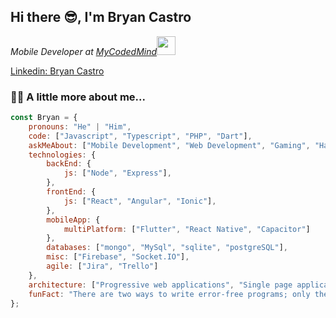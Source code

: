<h2> Hi there 😎, I'm Bryan Castro</h2>
<p><em>Mobile Developer at <a href="https://mycodedmind.com/">MyCodedMind</a><img src="https://media.giphy.com/media/WUlplcMpOCEmTGBtBW/giphy.gif" width="30"> 
</em></p>

[Linkedin: Bryan Castro](https://www.linkedin.com/in/bryan-castro-ec/)

### 👨‍💻 A little more about me...  

```javascript
const Bryan = {
    pronouns: "He" | "Him",
    code: ["Javascript", "Typescript", "PHP", "Dart"],
    askMeAbout: ["Mobile Development", "Web Development", "Gaming", "Hardware & Tech"],
    technologies: {
        backEnd: {
            js: ["Node", "Express"],
        },
        frontEnd: {
            js: ["React", "Angular", "Ionic"],
        },
        mobileApp: {
            multiPlatform: ["Flutter", "React Native", "Capacitor"]
        },
        databases: ["mongo", "MySql", "sqlite", "postgreSQL"],
        misc: ["Firebase", "Socket.IO"],
        agile: ["Jira", "Trello"]
    },
    architecture: ["Progressive web applications", "Single page applications"],
    funFact: "There are two ways to write error-free programs; only the third one works"
};
```
